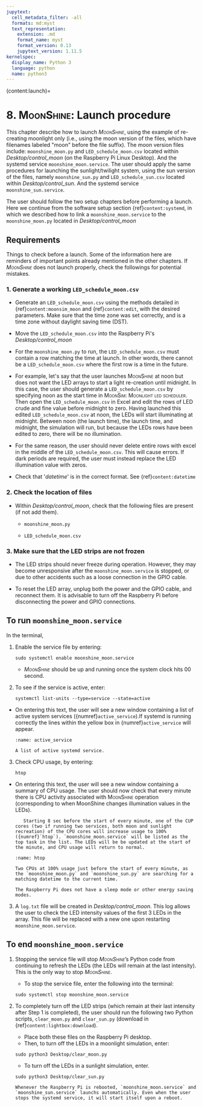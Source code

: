```yaml
---
jupytext:
  cell_metadata_filter: -all
  formats: md:myst
  text_representation:
    extension: .md
    format_name: myst
    format_version: 0.13
    jupytext_version: 1.11.5
kernelspec:
  display_name: Python 3
  language: python
  name: python3
---
```

(content:launch)=
# 8. <span style="font-variant:small-caps;">MoonShine</span>: Launch procedure

This chapter describe how to launch _<span style="font-variant:small-caps;">MoonShine</span>_, using the example of re-creating moonlight only (i.e., using the moon version of the files, which have filenames labeled "moon" before the file suffix). The moon version files include: `moonshine_moon.py` and `LED_schedule_moon.csv` located within *Desktop/control_moon* (on the Raspberry Pi Linux Desktop). And the systemd service `moonshine_moon.service`. The user should apply the same procedures for launching the sunlight/twilight system, using the sun version of the files, namely `moonshine_sun.py` and `LED_schedule_sun.csv` located within *Desktop/control_sun*. And the systemd service `moonshine_sun.service`.
  
The user should follow the two setup chapters before performing a launch. Here we continue from the software setup section {ref}`content:systemd`, in which we described how to link a `moonshine_moon.service` to the `moonshine_moon.py` located in _Desktop/control_moon_


## Requirements

Things to check before a launch. Some of the information here are reminders of important points already mentioned in the other chapters. If _<span style="font-variant:small-caps;">MoonShine</span>_ does not launch properly, check the followings for potential mistakes. 

### 1. Generate a working `LED_schedule_moon.csv`

- Generate an `LED_schedule_moon.csv` using the methods detailed in {ref}`content:moonsim_moon` and {ref}`content:edit`, with the  desired parameters. Make sure that the time zone was set correctly, and is a time zone without daylight saving time (DST).
- Move the `LED_schedule_moon.csv` into the Raspberry Pi's *Desktop/control_moon*

- For the `moonshine_moon.py` to run, the `LED_schedule_moon.csv` must contain a row matching the time at launch. In other words, there cannot be a `LED_schedule_moon.csv` where the first row is a time in the future.

- For example, let's say that the user launches <span style="font-variant:small-caps;">MoonShine</span> at noon but does not want the LED arrays to start a light re-creation until midnight. In this case, the user should generate a `LED_schedule_moon.csv` by specifying noon as the start time in <span style="font-variant:small-caps;">MoonSim: Moonlight led scheduler</span>. Then open the `LED_schedule_moon.csv` in Excel and edit the rows of LED crude and fine value before midnight to zero. Having launched this edited `LED_schedule_moon.csv` at noon, the LEDs will start illuminating at midnight. Between noon (the launch time), the launch time, and midnight, the simulation will run, but because the LEDs rows have been edited to zero, there will be no illumination.

- For the same reason, the user should never delete entire rows with excel in the middle of the `LED_schedule_moon.csv`. This will cause errors. If dark periods are required, the user must instead replace the LED illumination value with zeros.

- Check that '_datetime_' is in the correct format. See {ref}`content:datetime`

### 2. Check the location of files

- Within *Desktop/control_moon*, check that the following files are present (if not add them).
  
  - `moonshine_moon.py`
  
  - `LED_schedule_moon.csv`

### 3. Make sure that the LED strips are not frozen

- The LED strips should never freeze during operation. However, they may become unresponsive after the `moonshine_moon.service` is stopped, or due to other accidents such as a loose connection in the GPIO cable.

- To reset the LED array, unplug both the power and the GPIO cable, and reconnect them. It is advisable to turn off the Raspberry Pi before disconnecting the power and GPIO connections. 

## To run `moonshine_moon.service`

In the terminal,

1. Enable the service file by entering:
   
    ```
    sudo systemctl enable moonshine_moon.service
    ```
   
   - _<span style="font-variant:small-caps;">MoonShine</span>_ should be up and running once the system clock hits 00 second.
   

2. To see if the service is active, enter:

    ```
    systemctl list-units --type=service --state=active
    ```
    
- On entering this text, the user will see a new window containing a list of active system services ({numref}`active_service`).If systemd is running correctly the lines within the yellow box in {numref}`active_service` will appear.

    ```{figure} /images/active_service.png
    :name: active_service

    A list of active systemd service.
    ```

3. Check CPU usage, by entering:
   
   ```
   htop
   ```

- On entering this text, the user will see a new window containing a summary of CPU usage. The user should now check that every minute there is CPU activity associated with <span style="font-variant:small-caps;">MoonShine</span> operation (corresponding to when MoonShine changes illumination values in the LEDs).

    ```{note}
       Starting 8 sec before the start of every minute, one of the CUP cores (two if running two services, both moon and sunlight recreation) of the CPU cores will increase usage to 100% ({numref}`htop`). `moonshine_moon.service` will be listed as the top task in the list. The LEDs will be be updated at the start of the minute, and CPU usage will return to normal.
    ```
    ```{figure} /images/htop.png
    :name: htop

    Two CPUs at 100% usage just before the start of every minute, as the `moonshine_moon.py` and `moonshine_sun.py` are searching for a matching datetime to the current time. 
    ```

    ```{note}
    The Raspberry Pi does not have a sleep mode or other energy saving modes.
    ```
      
3. A `log.txt` file will be created in *Desktop/control_moon*. This log allows the user to check the LED intensity values of the first 3 LEDs in the array. This file will be replaced with a new one upon restarting `moonshine_moon.service`.

## To end `moonshine_moon.service`
1. Stopping the service file will stop _<span style="font-variant:small-caps;">MoonShine</span>_’s Python code from continuing to refresh the LEDs (the LEDs will remain at the last intensity). This is the only way to stop _<span style="font-variant:small-caps;">MoonShine</span>_.
   
   - To stop the service file, enter the following into the terminal:
   ```
   sudo systemctl stop moonshine_moon.service
   ```
   
2. To completely turn off the LED strips (which remain at their last intensity after Step 1 is completed), the user should run the following two Python scripts, `clear_moon.py` and `clear_sun.py` (download in {ref}`content:lightbox:download`).

    - Place both these files on the Raspberry Pi desktop.
    - Then, to turn off the LEDs in a moonlight simulation, enter:

    ```
    sudo python3 Desktop/clear_moon.py
    ```
    - To turn off the LEDs in a sunlight simulation, enter.

    ```
    sudo python3 Desktop/clear_sun.py
    ```


    ```{attention}
    Whenever the Raspberry Pi is rebooted, `moonshine_moon.service` and `moonshine_sun.service` launchs automatically. Even when the user stops the systemd service, it will start itself upon a reboot.
    ```